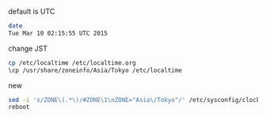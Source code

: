 
default is UTC
```bash
date
Tue Mar 10 02:15:55 UTC 2015
```

change JST
```bash
cp /etc/localtime /etc/localtime.org
\cp /usr/share/zoneinfo/Asia/Tokyo /etc/localtime
```

new
```bash
sed -i 's/ZONE\(.*\)/#ZONE\1\nZONE="Asia\/Tokyo"/' /etc/sysconfig/clock
reboot
```
